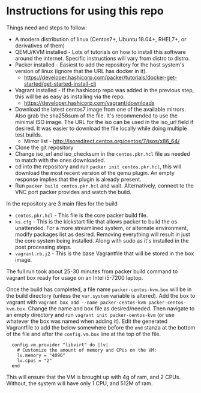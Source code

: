 # Instructions for using this repo

Things need and steps to follow:
* A modern distribution of linux (Centos7+, Ubuntu 18.04+, RHEL7+, or derivatives of them)
* QEMU/KVM installed - Lots of tutorials on how to install this software around the internet. Specific instructions will vary from distro to distro.
* Packer installed - Easiest to add the repository for the host system's version of linux (ignore that the URL has docker in it).
	* https://developer.hashicorp.com/packer/tutorials/docker-get-started/get-started-install-cli
* Vagrant installed - If the hashicorp repo was added in the previous step, this will be as easy as installing via the repo.
	* https://developer.hashicorp.com/vagrant/downloads
* Download the latest centos7 image from one of the available mirrors. Also grab the sha256sum of the file. It's recommended to use the minimal ISO image. The URL for the iso can be used in the iso_url field if desired. It was easier to download the file locally while doing multiple test builds.
	* Mirror list - http://isoredirect.centos.org/centos/7/isos/x86_64/
* Clone the git repository
* Change iso_url and iso_checksum in the `centos.pkr.hcl` file as needed to match with the ones downloaded.
* cd into the repository and run `packer init centos.pkr.hcl`, this will download the most recent version of the qemu plugin. An empty response implies that the plugin is already present.
* Run `packer build centos.pkr.hcl` and wait. Alternatively, connect to the VNC port packer provides and watch the build.

In the repository are 3  main files for the build
* `centos.pkr.hcl` - This file is the core packer build file.
* `ks.cfg` - This is the kickstart file that allows packer to build the os unattended. For a more streamlined system, or alternate environment, modify packages list as desired. Removing everything will result in just the core system being installed. Along with sudo as it's installed in the post processing steps.
* `vagrant.rb.j2` - This is the base Vagrantfile that will be stored in the box image.

The full run took about 25-30 minutes from packer build command to vagrant box ready for usage on an Intel i5-7200 laptop.

Once the build has completed, a file name `packer-centos-kvm.box` will be in the build directory (unless the `var.system` variable is altered). Add the box to vagrant with `vagrant box add --name packer-centos-kvm packer-centos-kvm.box`. Change the name and box file as desired/needed. Then navigate to an empty directory and run `vagrant init packer-centos-kvm` (or use whatever the box was named when adding it). Edit the generated Vagrantfile to add the below somewhere before the `end` stanza at the bottom of the file and after the `config.vm.box` line at the top of the file.

	  config.vm.provider "libvirt" do |lv|
	    # Customize the amount of memory and CPUs on the VM:
	    lv.memory = "4096"
	    lv.cpus = "2"
	  end

This will ensure that the VM is brought up with 4g of ram, and 2 CPUs. Without, the system will have only 1 CPU, and 512M of ram.